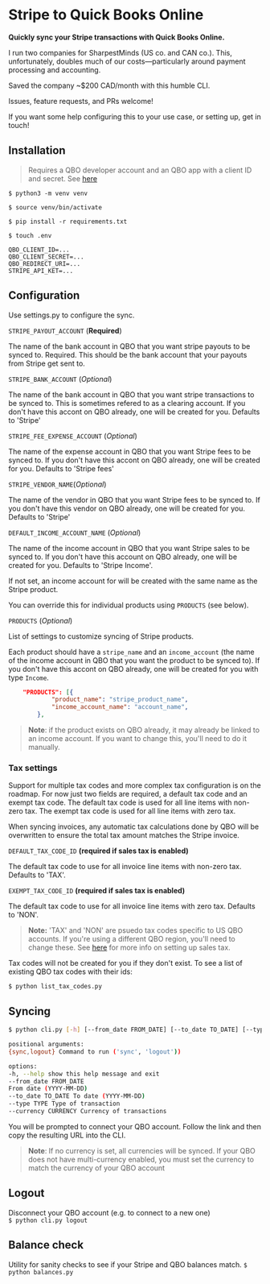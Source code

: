 # Stripe to Quick Books Online

**Quickly sync your Stripe transactions with Quick Books Online.**

I run two companies for SharpestMinds (US co. and CAN co.). This, unfortunately, doubles much of our costs—particularly around payment processing and accounting.

Saved the company ~$200 CAD/month with this humble CLI.

Issues, feature requests, and PRs welcome!

If you want some help configuring this to your use case, or setting up, get in touch!

## Installation

> Requires a QBO developer account and an QBO app with a client ID and secret. See [here](https://developer.intuit.com/app/developer/qbo/docs/develop/authentication-and-authorization/oauth-2.0)

`$ python3 -m venv venv`

`$ source venv/bin/activate`

`$ pip install -r requirements.txt`

`$ touch .env`

```
QBO_CLIENT_ID=...
QBO_CLIENT_SECRET=...
QBO_REDIRECT_URI=...
STRIPE_API_KET=...
```

## Configuration

Use settings.py to configure the sync.

`STRIPE_PAYOUT_ACCOUNT` (**Required**)

The name of the bank account in QBO that you want stripe payouts to be synced to. Required. This should be the bank account that your payouts from Stripe get sent to.

`STRIPE_BANK_ACCOUNT` (_Optional_)

The name of the bank account in QBO that you want stripe transactions to be synced to. This is sometimes refered to as a clearing account. If you don't have this accont on QBO already, one will be created for you. Defaults to 'Stripe'

`STRIPE_FEE_EXPENSE_ACCOUNT` (_Optional_)

The name of the expense account in QBO that you want Stripe fees to be synced to. If you don't have this accont on QBO already, one will be created for you. Defaults to 'Stripe fees'

`STRIPE_VENDOR_NAME`(_Optional_)

The name of the vendor in QBO that you want Stripe fees to be synced to. If you don't have this vendor on QBO already, one will be created for you. Defaults to 'Stripe'

`DEFAULT_INCOME_ACCOUNT_NAME` (_Optional_)

The name of the income account in QBO that you want Stripe sales to be synced to. If you don't have this account on QBO already, one will be created for you. Defaults to 'Stripe Income'.

If not set, an income account for will be created with the same name as the Stripe product.

You can override this for individual products using `PRODUCTS` (see below).

`PRODUCTS` (_Optional_)

List of settings to customize syncing of Stripe products.

Each product should have a `stripe_name` and an `income_account` (the name of the income account in QBO that you want the product to be synced to). If you don't have this accont on QBO already, one will be created for you with type `Income`.

```json
    "PRODUCTS": [{
            "product_name": "stripe_product_name",
            "income_account_name": "account_name",
        },
```

> **Note**: if the product exists on QBO already, it may already be linked to an income account. If you want to change this, you'll need to do it manually.

### Tax settings

Support for multiple tax codes and more complex tax configuration is on the roadmap. For now just two fields are required, a default tax code and an exempt tax code. The default tax code is used for all line items with non-zero tax. The exempt tax code is used for all line items with zero tax.

When syncing invoices, any automatic tax calculations done by QBO will be overwritten to ensure the total tax amount matches the Stripe invoice.

`DEFAULT_TAX_CODE_ID` **(required if sales tax is enabled)**

The default tax code to use for all invoice line items with non-zero tax. Defaults to 'TAX'.

`EXEMPT_TAX_CODE_ID` **(required if sales tax is enabled)**

The default tax code to use for all invoice line items with zero tax. Defaults to 'NON'.

> **Note:** 'TAX' and 'NON' are psuedo tax codes specific to US QBO accounts. If you're using a different QBO region, you'll need to change these. See [here](https://developer.intuit.com/app/developer/qbo/docs/develop/tutorials/transaction-tax-detail-entity-fields) for more info on setting up sales tax.

Tax codes will not be created for you if they don't exist. To see a list of existing QBO tax codes with their ids:

`$ python list_tax_codes.py`

## Syncing

```bash
$ python cli.py [-h] [--from_date FROM_DATE] [--to_date TO_DATE] [--type TYPE] [--currency CURRENCY] {sync,logout}

positional arguments:
{sync,logout} Command to run ('sync', 'logout'))

options:
-h, --help show this help message and exit
--from_date FROM_DATE
From date (YYYY-MM-DD)
--to_date TO_DATE To date (YYYY-MM-DD)
--type TYPE Type of transaction
--currency CURRENCY Currency of transactions
```

You will be prompted to connect your QBO account. Follow the link and then copy the resulting URL into the CLI.

> **Note**: If no currency is set, all currencies will be synced. If your QBO does not have multi-currency enabled, you must set the currency to match the currency of your QBO account

## Logout

Disconnect your QBO account (e.g. to connect to a new one)  
`$ python cli.py logout`

## Balance check

Utility for sanity checks to see if your Stripe and QBO balances match.
`$ python balances.py`
